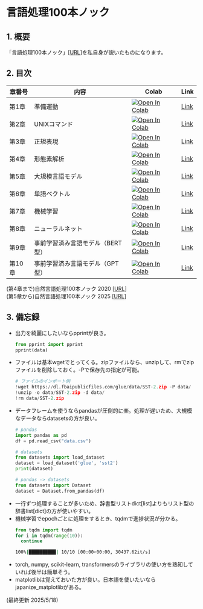 # 言語処理100本ノック

## 1. 概要
「言語処理100本ノック」[[URL](https://nlp100.github.io/2025/ja/)]を私自身が説いたものになります。

## 2. 目次
| 章番号 | 内容                                | Colab | Link |
|--------|-------------------------------------|--------|--------|
| 第1章  | 準備運動                            | [![Open In Colab](https://colab.research.google.com/assets/colab-badge.svg)](https://colab.research.google.com/github/j329nish/100knocks/blob/main/chapter1.ipynb)| [Link](https://github.com/j329nish/100knocks/blob/main/chapter1.ipynb) |
| 第2章  | UNIXコマンド                        | [![Open In Colab](https://colab.research.google.com/assets/colab-badge.svg)](https://colab.research.google.com/github/j329nish/100knocks/blob/main/chapter2.ipynb)| [Link](https://github.com/j329nish/100knocks/blob/main/chapter2.ipynb) |
| 第3章  | 正規表現                            | [![Open In Colab](https://colab.research.google.com/assets/colab-badge.svg)](https://colab.research.google.com/github/j329nish/100knocks/blob/main/chapter3.ipynb)| [Link](https://github.com/j329nish/100knocks/blob/main/chapter3.ipynb) |
| 第4章  | 形態素解析                          | [![Open In Colab](https://colab.research.google.com/assets/colab-badge.svg)](https://colab.research.google.com/github/j329nish/100knocks/blob/main/chapter4.ipynb)| [Link](https://github.com/j329nish/100knocks/blob/main/chapter4.ipynb) |
| 第5章  | 大規模言語モデル                    | [![Open In Colab](https://colab.research.google.com/assets/colab-badge.svg)](https://colab.research.google.com/github/j329nish/100knocks/blob/main/chapter5.ipynb)| [Link](https://github.com/j329nish/100knocks/blob/main/chapter5.ipynb) |
| 第6章  | 単語ベクトル                        | [![Open In Colab](https://colab.research.google.com/assets/colab-badge.svg)](https://colab.research.google.com/github/j329nish/100knocks/blob/main/chapter6.ipynb)| [Link](https://github.com/j329nish/100knocks/blob/main/chapter6.ipynb) |
| 第7章  | 機械学習                            | [![Open In Colab](https://colab.research.google.com/assets/colab-badge.svg)](https://colab.research.google.com/github/j329nish/100knocks/blob/main/chapter7.ipynb)| [Link](https://github.com/j329nish/100knocks/blob/main/chapter7.ipynb) |
| 第8章  | ニューラルネット                    | [![Open In Colab](https://colab.research.google.com/assets/colab-badge.svg)](https://colab.research.google.com/github/j329nish/100knocks/blob/main/chapter8.ipynb)| [Link](https://github.com/j329nish/100knocks/blob/main/chapter8.ipynb) |
| 第9章  | 事前学習済み言語モデル（BERT型）    | [![Open In Colab](https://colab.research.google.com/assets/colab-badge.svg)](https://colab.research.google.com/github/j329nish/100knocks/blob/main/chapter9.ipynb)| [Link](https://github.com/j329nish/100knocks/blob/main/chapter9.ipynb) |
| 第10章 | 事前学習済み言語モデル（GPT型）     | [![Open In Colab](https://colab.research.google.com/assets/colab-badge.svg)](https://colab.research.google.com/github/j329nish/100knocks/blob/main/chapter10.ipynb)| [Link](https://github.com/j329nish/100knocks/blob/main/chapter10.ipynb) |

(第4章まで)自然言語処理100本ノック 2020 [[URL](https://nlp100.github.io/2020/ja/)]<br>
(第5章から)自然言語処理100本ノック 2025 [[URL](https://nlp100.github.io/2025/ja/)]<br>

## 3. 備忘録

- 出力を綺麗にしたいならpprintが良き。
  ```python
  from pprint import pprint
  pprint(data)
  ```
- ファイルは基本wgetでとってくる。zipファイルなら、unzipして、rmでzipファイルを削除しておく。-Pで保存先の指定が可能。
  ```python
  # ファイルのインポート例
  !wget https://dl.fbaipublicfiles.com/glue/data/SST-2.zip -P data/
  !unzip -o data/SST-2.zip -d data/
  !rm data/SST-2.zip
  ```
- データフレームを使うならpandasが圧倒的に楽。処理が遅いため、大規模なデータならdatasetsの方が良い。
  ```python
  # pandas
  import pandas as pd
  df = pd.read_csv("data.csv")

  # datasets
  from datasets import load_dataset
  dataset = load_dataset('glue', 'sst2')
  print(dataset)

  # pandas -> datasets
  from datasets import Dataset
  dataset = Dataset.from_pandas(df)
  ```
- 一行ずつ処理することが多いため、辞書型リストdict[list]よりもリスト型の辞書list[dict]の方が使いやすい。
- 機械学習でepochごとに処理をするとき、tqdmで進捗状況が分かる。
  ```python
  from tqdm import tqdm
  for i in tqdm(range(10)):
    continue
  ```
  ```bash
  100%|██████████| 10/10 [00:00<00:00, 30437.62it/s]
  ```
- torch, numpy, scikit-learn, transformersのライブラリの使い方を熟知していれば後半は簡単そう。
- matplotlibは覚えておいた方が良い。日本語を使いたいならjapanize_matplotlibがある。

(最終更新 2025/5/18)
